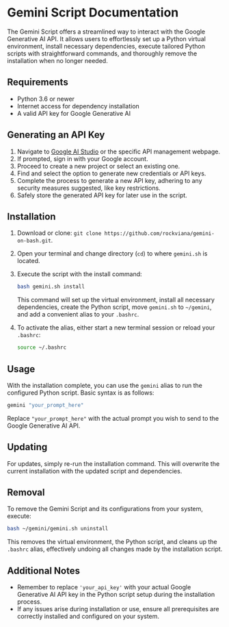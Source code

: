 # Gemini Script Documentation

The Gemini Script offers a streamlined way to interact with the Google Generative AI API. It allows users to effortlessly set up a Python virtual environment, install necessary dependencies, execute tailored Python scripts with straightforward commands, and thoroughly remove the installation when no longer needed.

## Requirements

- Python 3.6 or newer
- Internet access for dependency installation
- A valid API key for Google Generative AI

## Generating an API Key

1. Navigate to [Google AI Studio](https://aistudio.google.com/app/prompts/new_chat) or the specific API management webpage.
2. If prompted, sign in with your Google account.
3. Proceed to create a new project or select an existing one.
4. Find and select the option to generate new credentials or API keys.
5. Complete the process to generate a new API key, adhering to any security measures suggested, like key restrictions.
6. Safely store the generated API key for later use in the script.

## Installation

1. Download or clone: `git clone https://github.com/rockviana/gemini-on-bash.git`.
2. Open your terminal and change directory (`cd`) to where `gemini.sh` is located.
3. Execute the script with the install command:
   ```bash
   bash gemini.sh install
   ```
   This command will set up the virtual environment, install all necessary dependencies, create the Python script, move `gemini.sh` to `~/gemini`, and add a convenient alias to your `.bashrc`.

4. To activate the alias, either start a new terminal session or reload your `.bashrc`:
   ```bash
   source ~/.bashrc
   ```

## Usage

With the installation complete, you can use the `gemini` alias to run the configured Python script. Basic syntax is as follows:
```bash
gemini "your_prompt_here"
```
Replace `"your_prompt_here"` with the actual prompt you wish to send to the Google Generative AI API.

## Updating

For updates, simply re-run the installation command. This will overwrite the current installation with the updated script and dependencies.

## Removal

To remove the Gemini Script and its configurations from your system, execute:
```bash
bash ~/gemini/gemini.sh uninstall
```
This removes the virtual environment, the Python script, and cleans up the `.bashrc` alias, effectively undoing all changes made by the installation script.

## Additional Notes

- Remember to replace `'your_api_key'` with your actual Google Generative AI API key in the Python script setup during the installation process.
- If any issues arise during installation or use, ensure all prerequisites are correctly installed and configured on your system.
